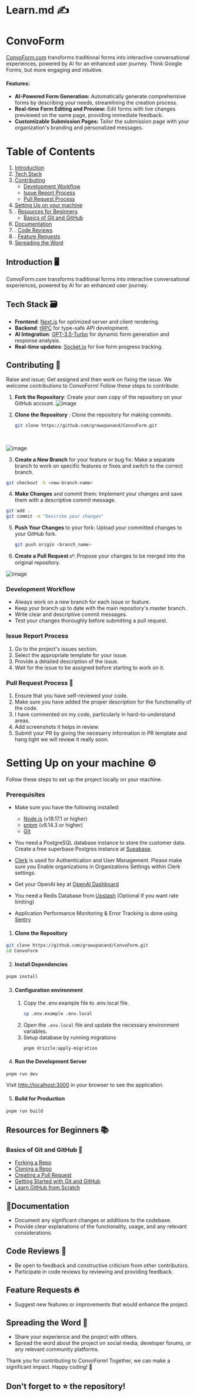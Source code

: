 # Learn.md ✍
# ConvoForm 
[ConvoForm.com](https://www.convoform.com/?utm_source=genai_works&utm_medium=social&utm_campaign=github_launch) transforms traditional forms into interactive conversational experiences, powered by AI for an enhanced user journey. Think Google Forms, but more engaging and intuitive.

#### Features:

- **AI-Powered Form Generation:** Automatically generate comprehensive forms by describing your needs, streamlining the creation process.
- **Real-time Form Editing and Preview:** Edit forms with live changes previewed on the same page, providing immediate feedback.
- **Customizable Submission Pages:** Tailor the submission page with your organization's branding and personalized messages.

# Table of Contents 
1. [Introduction](#introduction-)
2. [Tech Stack](#tech-stack-)
3. [Contributing](#contributing-)
   - [Development Workflow](#development-workflow)
   - [Issue Report Process](#issue-report-process)
   - [Pull Request Process](#pull-request-process-)
4. [Setting Up on your machine](#setting-up-on-your-machine-)
5. . [Resources for Beginners](#resources-for-beginners-)
   - [Basics of Git and GitHub](#basics-of-git-and-github-)
6. [Documentation](#documentation-)
7. . [Code Reviews](#code-reviews-)
8. . [Feature Requests](#feature-requests-)
9. [Spreading the Word](#spreading-the-word-)

## Introduction 🖥️
ConvoForm.com transforms traditional forms into interactive conversational experiences, powered by AI for an enhanced user journey.

## Tech Stack 🗃️
- **Frontend**: [Next.js](https://nextjs.org) for optimized server and client rendering.
- **Backend**: [tRPC](https://trpc.io) for type-safe API development.
- **AI Integration**: [GPT-3.5-Turbo](https://platform.openai.com/docs/models/gpt-3-5-turbo) for dynamic form generation and response analysis.
- **Real-time updates**: [Socket.io](https://socket.io/) for live form progress tracking.

## Contributing 📝
Raise and issue; Get assigned and then work on fixing the issue.
We welcome contributions to ConvoForm! Follow these steps to contribute:

1. **Fork the Repository**: Create your own copy of the repository on your GitHub account.
![image](https://github.com/debangi29/ConvoForm/assets/117537653/6d2e24ee-f64e-44cd-afe2-3425102ae1a0)



2. **Clone the Repository** : Clone the repository for making commits.
   ```bash
   git clone https://github.com/growupanand/ConvoForm.git
   ```
      <br>
   
![image](https://github.com/debangi29/ConvoForm/assets/117537653/4437eec7-1bbb-4699-ab3f-c88f4c44b7b9)

3. **Create a New Branch** for your feature or bug fix: Make a separate branch to work on specific features or fixes and switch to the correct branch.
```bash
git checkout -b <new-branch-name>
```
4. **Make Changes** and commit them: Implement your changes and save them with a descriptive commit message.
```bash
git add .
git commit -m "Describe your changes"
```
5. **Push Your Changes** to your fork: Upload your committed changes to your GitHub fork.
   ```bash
   git push origin <branch_name>
   ```
6. **Create a Pull Request ✅**: Propose your changes to be merged into the original repository.
   <br>
   
![image](https://github.com/debangi29/ConvoForm/assets/117537653/8803d568-0c43-4972-8a95-b9b91b9bf77e)


### Development Workflow
- Always work on a new branch for each issue or feature.
- Keep your branch up to date with the main repository's master branch.
- Write clear and descriptive commit messages.
- Test your changes thoroughly before submitting a pull request.

### Issue Report Process
1. Go to the project's issues section.
2. Select the appropriate template for your issue.
3. Provide a detailed description of the issue.
4. Wait for the issue to be assigned before starting to work on it.

### **Pull Request Process 🚀**

1. Ensure that you have self-reviewed your code.
2. Make sure you have added the proper description for the functionality of the code.
3. I have commented on my code, particularly in hard-to-understand areas.
4. Add screenshots it helps in review.
5. Submit your PR by giving the necesarry information in PR template and hang tight we will review it really soon.

# Setting Up on your machine ⚙️

Follow these steps to set up the project locally on your machine.

### Prerequisites

- Make sure you have the following installed:

    - [Node.js](https://nodejs.org/) (v18.17.1 or higher)
    - [pnpm](https://pnpm.io/) (v8.14.3 or higher)
    - [Git](https://git-scm.com/)

- You need a PostgreSQL database instance to store the customer data. Create a free superbase Postgres instance at [Supabase](https://supabase.com).

- [Clerk](clerk.com) is used for Authentication and User Management. Please make sure you Enable organizations in Organizations Settings within Clerk settings.

- Get your OpenAI key at [OpenAI Dashboard](https://platform.openai.com/api-keys)

- You need a Redis Database from [Upstash](https://upstash.com) (Optional if you want rate limiting)

- Application Performance Monitoring & Error Tracking is done using [Sentry](https://sentry.io)

1. #### Clone the Repository

```bash
git clone https://github.com/growupanand/ConvoForm.git
cd ConvoForm
```

2. #### Install Dependencies

```bash
pnpm install
```

3. #### Configuration environment

    1. Copy the .env.example file to .env.local file.
       ```bash
       cp .env.example .env.local
       ```
    2. Open the `.env.local` file and update the necessary environment variables.
    3. Setup database by running migrations
       ```
       pnpm drizzle:apply-migration
       ```

4. #### Run the Development Server

```bash
pnpm run dev
```

Visit [http://localhost:3000](http://localhost:3000/) in your browser to see the
application.

5. #### Build for Production

```bash
pnpm run build
```

## Resources for Beginners 📚
### Basics of Git and GitHub 📂
- [Forking a Repo](https://help.github.com/en/articles/fork-a-repo)
- [Cloning a Repo](https://help.github.com/en/articles/cloning-a-repository)
- [Creating a Pull Request](https://help.github.com/en/articles/creating-a-pull-request)
- [Getting Started with Git and GitHub](https://guides.github.com/introduction/git-handbook/)
- [Learn GitHub from Scratch](https://www.youtube.com/watch?v=w3jLJU7DT5E)


## 📍Documentation
- Document any significant changes or additions to the codebase.
- Provide clear explanations of the functionality, usage, and any relevant considerations.

## Code Reviews 🔎
- Be open to feedback and constructive criticism from other contributors.
- Participate in code reviews by reviewing and providing feedback.

## Feature Requests 🔥
- Suggest new features or improvements that would enhance the project.

## Spreading the Word 👐
- Share your experience and the project with others.
- Spread the word about the project on social media, developer forums, or any relevant community platforms.

Thank you for contributing to ConvoForm! Together, we can make a significant impact. Happy coding! 🚀
## Don't forget to ⭐ the repository!
